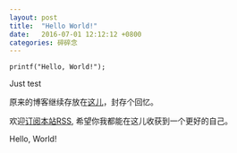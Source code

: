 ```yaml
---
layout: post
title:  "Hello World!"
date:   2016-07-01 12:12:12 +0800
categories: 碎碎念
---
```

`printf("Hello, World!");`


Just test

<!-- more -->

原来的博客继续存放在[这儿][blogger-site]，封存个回忆。

欢迎[订阅本站RSS][rss], 希望你我都能在这儿收获到一个更好的自己。

Hello, World! 

[blogger-site]: http://oblog.aopod.com/
[rss]: /feed.xml
